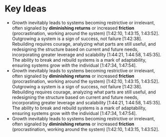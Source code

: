 # Key Ideas

- Growth inevitably leads to systems becoming restrictive or irrelevant, often signaled by **diminishing returns** or increased **friction** (procrastination, working around the system) [1:42:10, 1:43:15, 1:43:52]. Outgrowing a system is a sign of success, not failure [1:42:38]. Rebuilding requires courage, analyzing what parts are still useful, and redesigning the structure based on current and future needs, incorporating greater leverage and scalability [1:44:21, 1:44:58, 1:45:35]. The ability to break and rebuild systems is a mark of adaptability, ensuring systems grow *with* the individual [1:47:34, 1:47:54].
- Growth inevitably leads to systems becoming restrictive or irrelevant, often signaled by **diminishing returns** or increased **friction** (procrastination, working around the system) [1:42:10, 1:43:15, 1:43:52]. Outgrowing a system is a sign of success, not failure [1:42:38]. Rebuilding requires courage, analyzing what parts are still useful, and redesigning the structure based on current and future needs, incorporating greater leverage and scalability [1:44:21, 1:44:58, 1:45:35]. The ability to break and rebuild systems is a mark of adaptability, ensuring systems grow *with* the individual [1:47:34, 1:47:54].
- Growth inevitably leads to systems becoming restrictive or irrelevant, often signaled by **diminishing returns** or increased **friction** (procrastination, working around the system) [1:42:10, 1:43:15, 1:43:52].
